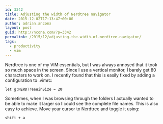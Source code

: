 ```yaml
---
id: 3342
title: Adjusting the width of Nerdtree navigator
date: 2015-12-02T17:13:47+00:00
author: adrian.ancona
layout: post
guid: http://ncona.com/?p=3342
permalink: /2015/12/adjusting-the-width-of-nerdtree-navigator/
tags:
  - productivity
  - vim
---
```

Nerdtree is one of my VIM essentials, but I was always annoyed that it took so much space in the screen. Since I use a vertical monitor, I barely get 80 characters to work on. I recently found that this is easily fixed by adding a configuration to .vimrc:

```
let g:NERDTreeWinSize = 20
```

Sometimes, when I was browsing through the folders I actually wanted to be able to make it larger so I could see the complete file names. This is also easy to achieve. Move your cursor to Nerdtree and toggle it using:

```
shift + a
```

<!--more-->
